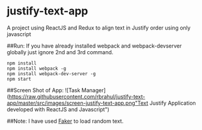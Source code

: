 # justify-text-app
A project using ReactJS and Redux to align text in Justify order using only javascript

##Run:
If you have already installed webpack and webpack-devserver globally just ignore 2nd and 3rd command.
```
npm install
npm install webpack -g
npm install webpack-dev-server -g
npm start
```
##Screen Shot of App:
![Task Manager](https://raw.githubusercontent.com/rbrahul/justify-text-app/master/src/images/screen-justify-text-app.png"Text Justify Application developed with  ReactJS and Javascript")

##Note: 
I have used [Faker](https://github.com/marak/Faker.js) to load random text.
